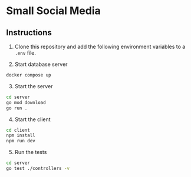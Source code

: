 # Small Social Media

## Instructions

1. Clone this repository and add the following environment variables to a `.env` file.

2. Start database server

```bash
docker compose up
```

3. Start the server

```bash
cd server
go mod download
go run .
```

4. Start the client

```bash
cd client
npm install
npm run dev
```

5. Run the tests

```bash
cd server
go test ./controllers -v
```
